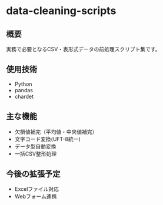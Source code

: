 # data-cleaning-scripts

## 概要
実務で必要となるCSV・表形式データの前処理スクリプト集です。

## 使用技術
- Python
- pandas
- chardet

## 主な機能
- 欠損値補完（平均値・中央値補完）
- 文字コード変換(UFT-8統一)
- データ型自動変換
- 一括CSV整形処理

## 今後の拡張予定
- Excelファイル対応
- Webフォーム連携
